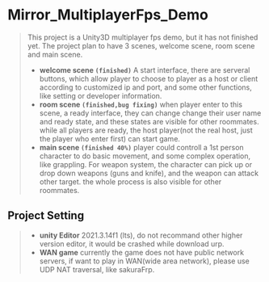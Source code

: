 # Mirror_MultiplayerFps_Demo
>This project is a Unity3D multiplayer fps demo, but it has not finished yet. The project plan to have 3 scenes, welcome scene, room scene and main scene.
> - **welcome scene `(finished)`** A start interface, there are serveral buttons, which allow player to choose to player as a host or client according to customized ip and port, and some other functions, like setting or developer information.
> - **room scene `(finished,bug fixing)`** when player enter to this scene, a ready interface, they can change change their user name and ready state, and these states are visible for other roommates. while all players are ready, the host player(not the real host, just the player who enter first) can start game.
> - **main scene `(finished 40%)`** player could controll a 1st person character to do basic movement, and some complex operation, like grappling. For weapon system, the character can pick up or drop down weapons (guns and knife), and the weapon can attack other target. the whole process is also visible for other roommates.

## Project Setting
> - **unity Editor** 2021.3.14f1 (lts), do not recommand other higher version editor, it would be crashed while download urp.
> - **WAN game** currently the game does not have public network servers, if want to play in WAN(wide area network), please use UDP NAT traversal, like sakuraFrp.